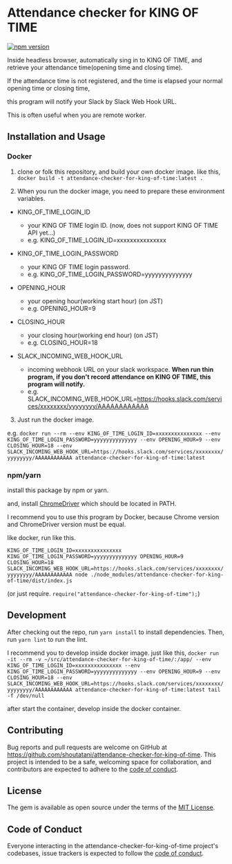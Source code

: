# Attendance checker for KING OF TIME

[![npm version](https://badge.fury.io/js/attendance-checker-for-king-of-time.svg)](https://badge.fury.io/js/attendance-checker-for-king-of-time)

Inside headless browser, automatically sing in to KING OF TIME, and retrieve your attendance time(opening time and closing time).

If the attendance time is not registered, and the time is elapsed your normal opening time or closing time,

this program will notify your Slack by Slack Web Hook URL.

This is often useful when you are remote worker.

## Installation and Usage

### Docker

1. clone or folk this repository, and build your own docker image. like this, `docker build -t attendance-checker-for-king-of-time:latest .`

2. When you run the docker image, you need to prepare these environment variables.

- KING_OF_TIME_LOGIN_ID

  - your KING OF TIME login ID. (now, does not support KING OF TIME API yet...)
  - e.g. KING_OF_TIME_LOGIN_ID=xxxxxxxxxxxxxxx

- KING_OF_TIME_LOGIN_PASSWORD

  - your KING OF TIME login password.
  - e.g. KING_OF_TIME_LOGIN_PASSWORD=yyyyyyyyyyyyyy

- OPENING_HOUR

  - your opening hour(working start hour) (on JST)
  - e.g. OPENING_HOUR=9

- CLOSING_HOUR

  - your closing hour(working end hour) (on JST)
  - e.g. CLOSING_HOUR=18

- SLACK_INCOMING_WEB_HOOK_URL
  - incoming webhook URL on your slack workspace. **When run thin program, if you don't record attendance on KING OF TIME, this program will notify.**
  - e.g. SLACK_INCOMING_WEB_HOOK_URL=https://hooks.slack.com/services/xxxxxxxx/yyyyyyyy/AAAAAAAAAAAA

3. Just run the docker image.

e.g. `docker run --rm --env KING_OF_TIME_LOGIN_ID=xxxxxxxxxxxxxxx --env KING_OF_TIME_LOGIN_PASSWORD=yyyyyyyyyyyyyy --env OPENING_HOUR=9 --env CLOSING_HOUR=18 --env SLACK_INCOMING_WEB_HOOK_URL=https://hooks.slack.com/services/xxxxxxxx/yyyyyyyy/AAAAAAAAAAAA attendance-checker-for-king-of-time:latest`

### npm/yarn

install this package by npm or yarn.

and, install [ChromeDriver](https://chromedriver.chromium.org/downloads) which should be located in PATH.

I recommend you to use this program by Docker, because Chrome version and ChromeDriver version must be equal.

like docker, run like this.

`KING_OF_TIME_LOGIN_ID=xxxxxxxxxxxxxxx KING_OF_TIME_LOGIN_PASSWORD=yyyyyyyyyyyyyy OPENING_HOUR=9 CLOSING_HOUR=18 SLACK_INCOMING_WEB_HOOK_URL=https://hooks.slack.com/services/xxxxxxxx/yyyyyyyy/AAAAAAAAAAAA node ./node_modules/attendance-checker-for-king-of-time/dist/index.js`

(or just require. `require("attendance-checker-for-king-of-time");`)

## Development

After checking out the repo, run `yarn install` to install dependencies. Then, run `yarn lint` to run the lint.

I recommend you to develop inside docker image. just like this, `docker run -it --rm -v ~/src/attendance-checker-for-king-of-time/:/app/ --env KING_OF_TIME_LOGIN_ID=xxxxxxxxxxxxxxx --env KING_OF_TIME_LOGIN_PASSWORD=yyyyyyyyyyyyyy --env OPENING_HOUR=9 --env CLOSING_HOUR=18 --env SLACK_INCOMING_WEB_HOOK_URL=https://hooks.slack.com/services/xxxxxxxx/yyyyyyyy/AAAAAAAAAAAA attendance-checker-for-king-of-time:latest tail -f /dev/null`

after start the container, develop inside the docker container.

## Contributing

Bug reports and pull requests are welcome on GitHub at https://github.com/shoutatani/attendance-checker-for-king-of-time. This project is intended to be a safe, welcoming space for collaboration, and contributors are expected to adhere to the [code of conduct](https://github.com/shoutatani/attendance-checker-for-king-of-time/blob/master/CODE_OF_CONDUCT.md).

## License

The gem is available as open source under the terms of the [MIT License](https://opensource.org/licenses/MIT).

## Code of Conduct

Everyone interacting in the attendance-checker-for-king-of-time project's codebases, issue trackers is expected to follow the [code of conduct](https://github.com/shoutatani/attendance-checker-for-king-of-time/blob/master/CODE_OF_CONDUCT.md).
